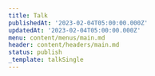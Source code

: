```yaml
---
title: Talk
publishedAt: '2023-02-04T05:00:00.000Z'
updatedAt: '2023-02-04T05:00:00.000Z'
menu: content/menus/main.md
header: content/headers/main.md
status: publish
_template: talkSingle
---
```


